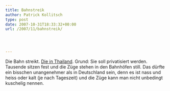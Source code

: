 ```yaml
---
title: Bahnstreik
author: Patrick Kollitsch
type: post
date: 2007-10-31T18:33:32+00:00
url: /2007/11/bahnstreik/




---
```

Die Bahn streikt. [Die in Thailand][1]. Grund: Sie soll privatisiert werden. Tausende sitzen fest und die Züge stehen in den Bahnhöfen still. Das dürfte ein bisschen unangenehmer als in Deutschland sein, denn es ist nass und heiss oder kalt (je nach Tageszeit) und die Züge kann man nicht unbedingt kuschelig nennen.

 [1]: http://www.nationmultimedia.com/2007/11/01/headlines/headlines_30054492.php